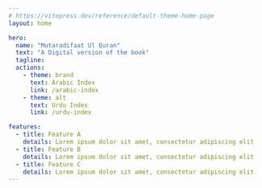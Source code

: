 ```yaml
---
# https://vitepress.dev/reference/default-theme-home-page
layout: home

hero:
  name: "Mutaradifaat Ul Quran"
  text: "A Digital version of the book"
  tagline: 
  actions:
    - theme: brand
      text: Arabic Index
      link: /arabic-index
    - theme: alt
      text: Urdu Index
      link: /urdu-index

features:
  - title: Feature A
    details: Lorem ipsum dolor sit amet, consectetur adipiscing elit
  - title: Feature B
    details: Lorem ipsum dolor sit amet, consectetur adipiscing elit
  - title: Feature C
    details: Lorem ipsum dolor sit amet, consectetur adipiscing elit
---
```


